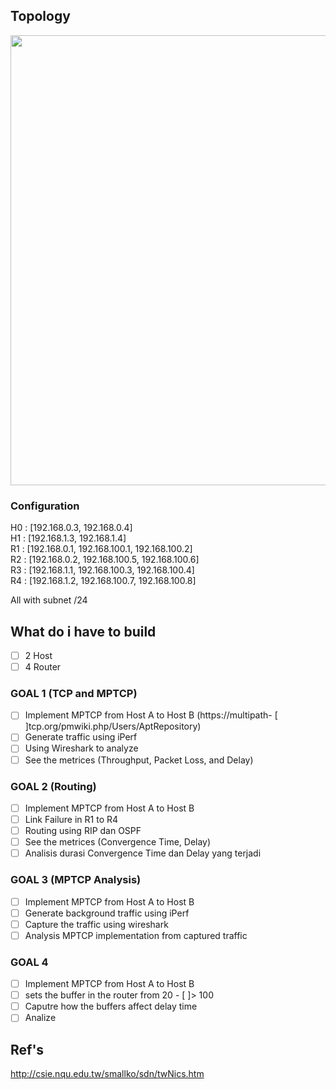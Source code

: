 ## Topology
<img src="https://media.discordapp.net/attachments/527433841690804224/838456513889959967/2Q.png?width=1314&height=666" width="720">

### Configuration
H0 : [192.168.0.3, 192.168.0.4]  
H1 : [192.168.1.3, 192.168.1.4]  
R1 : [192.168.0.1, 192.168.100.1, 192.168.100.2]  
R2 : [192.168.0.2, 192.168.100.5, 192.168.100.6]  
R3 : [192.168.1.1, 192.168.100.3, 192.168.100.4]  
R4 : [192.168.1.2, 192.168.100.7, 192.168.100.8]  

All with subnet /24

## What do i have to build
- [ ] 2 Host
- [ ] 4 Router

### GOAL 1 (TCP and MPTCP)
- [ ] Implement MPTCP from Host A to Host B
  (https://multipath- [ ]tcp.org/pmwiki.php/Users/AptRepository)
- [ ] Generate traffic using iPerf
- [ ] Using Wireshark to analyze
- [ ] See the metrices (Throughput, Packet Loss, and Delay)

### GOAL 2 (Routing)
- [ ] Implement MPTCP from Host A to Host B
- [ ] Link Failure in R1 to R4
- [ ] Routing using RIP dan OSPF
- [ ] See the metrices (Convergence Time, Delay)
- [ ] Analisis durasi Convergence Time dan Delay yang terjadi

### GOAL 3 (MPTCP Analysis)
- [ ] Implement MPTCP from Host A to Host B
- [ ] Generate background traffic using iPerf
- [ ] Capture the traffic using wireshark
- [ ] Analysis MPTCP implementation from captured traffic

### GOAL 4
- [ ] Implement MPTCP from Host A to Host B
- [ ] sets the buffer in the router from 20 - [ ]> 100
- [ ] Caputre how the buffers affect delay time
- [ ] Analize

## Ref's
http://csie.nqu.edu.tw/smallko/sdn/twNics.htm